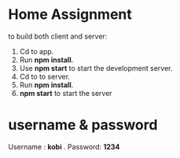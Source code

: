 ﻿# Home Assignment

to build both client and server:
1. Cd to app. 
2. Run **npm install**.
3. Use **npm start** to start the development server.
4. Cd to to server.
5. Run **npm install**.
6. **npm start** to start the server
# username & password
Username : **kobi** .
Password: **1234**

